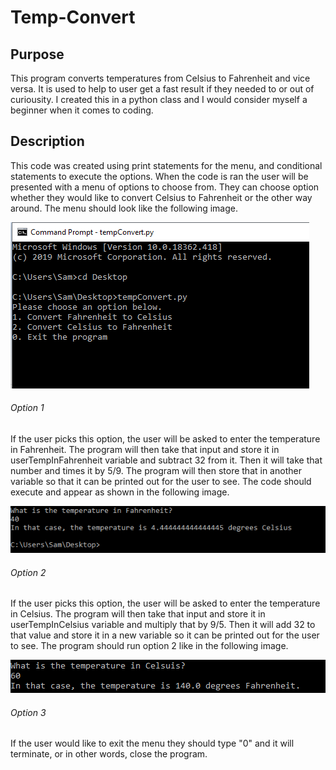 # Temp-Convert
## Purpose
This program converts temperatures from Celsius to Fahrenheit and vice versa. It is used to help to user get a fast result if they needed to or out of curiousity. I created this in a python class and I would consider myself a beginner when it comes to coding.
## Description
This code was created using print statements for the menu, and conditional statements to execute the options. When the code is ran the user will be presented with a menu of options to choose from. They can choose option whether they would like to convert Celsius to Fahrenheit or the other way around. The menu should look like the following image.


![](tempConvert.PNG)



###### Option 1
If the user picks this option, the user will be asked to enter the temperature in Fahrenheit. The program will then take that input and store it in userTempInFahrenheit variable and subtract 32 from it. Then it will take that number and times it by 5/9. The program will then store that in another variable so that it can be printed out for the user to see. The code should execute and appear as shown in the following image.

![](option1.PNG)


###### Option 2
If the user picks this option, the user will be asked to enter the temperature in Celsius. The program will then take that input and store it in userTempInCelsius variable and multiply that by 9/5. Then it will add 32 to that value and store it in a new variable so it can be printed out for the user to see. The program should run option 2 like in the following image. 

![](option2.PNG)


###### Option 3 
If the user would like to exit the menu they should type "0" and it will terminate, or in other words, close the program.
